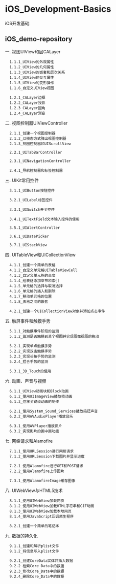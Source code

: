 # iOS_Development-Basics
iOS开发基础

## iOS_demo-repository

一. 视图UIView和层CALayer

      1.1.1_UIView的外观属性
      1.1.2_UIView的几何属性
      1.1.3_UIView的嵌套和层次关系
      1.1.4_UIView的交互属性
      1.1.5_UIView的变形操作
      1.1.6_自定义UIView视图   
      
      1.2.1_CALayer边框
      1.2.2_CALayer投影
      1.2.3_CALayer圆角
      1.2.4_CALayer渐变
         
二. 视图控制器UIViewController 

      2.1.1_创建一个视图控制器
      2.1.2_以模态方式弹出视图控制器
      2.1.3_视图控制器和UIScrollView

      2.2.1_UITabBarController
   
      2.3.1_UINavigationController
   
      2.4.1_导航控制器和标签控制器

三. UIKit常用控件

      3.1.1_UIButton按钮控件
   
      3.2.1_UILabel标签控件
   
      3.3.1_UISwitch开关控件
   
      3.4.1_UITextField文本输入控件的使用
   
      3.5.1_UIAlertController
   
      3.6.1_UIDatePicker
   
      3.7.1_UIStackView

四. UITableView和UICollectionView
   
      4.1.1_创建一个简单的表格
      4.1.2_自定义单元格UITableViewCell
      4.1.3_自定义单元格的高度
      4.1.4_给表格添加章节和索引
      4.1.5_单元格的选择与取消选择
      4.1.6_单元格的插入和删除
      4.1.7_移动单元格的位置
      4.1.8_表格之间的嵌套
   
      4.2.1_创建一个UICollectionView对象并添加点击事件

五. 触屏事件和触摸手势
   
      5.1.1_对触摸事件阶段的监测
      5.1.2_监测是否触摸到某个视图并实现图像视图的拖动
   
      5.2.1_实现单点触摸手势
      5.2.2_实现双击触摸手势
      5.2.3_实现长按手势的监测
      5.2.4_捏合手势的监测
   
      5.3.1_3D_Touch的使用

六. 动画、声音与视频

      6.1.1_UIView动画块和Block动画
      6.1.2_使用UIImageView播放桢动画
      6.1.3_位移关键帧动画的制作

      6.2.1_使用System_Sound_Services播放简短声音
      6.2.2_使用AVAudioPlayer播放音乐

      6.3.1_使用AVPlayer播放影片
      6.3.2_实现影片的画中画功能

七. 网络请求和Alamofire

      7.1.1_使用URLSession进行网络请求
      7.1.2_使用URLSession下载图片并显示进度
      
      7.2.1_使用Alamofire进行GET和POST请求
      7.2.2_使用Alamofire上传图片
      
      7.3.1_使用AlamofireImage缓存图像

八. UIWebView与HTML5技术

      8.1.1_使用UIWebView加载网页
      8.1.2_使用UIWebView加载HTML字符串和GIF动画
      8.1.3_使用UIWebView加载本地网页
      8.1.4_使用JavaScript回调原生程序
      
      8.2.1_创建一个简单的笔记本
      
九. 数据的持久化

      9.1.1_创建和解析plist文件
      9.1.2_将信息写入plist文件
      
      9.2.1_创建CoreData实体并插入数据
      9.2.2_检索Core_Data中的数据
      9.2.3_修改Core_Data中的数据
      9.2.4_删除Core_Data中的数据
      
